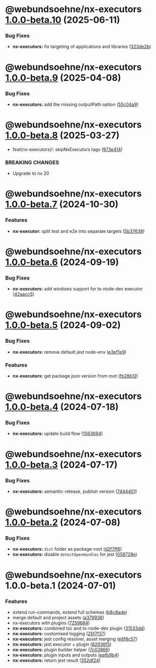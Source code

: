 # @webundsoehne/nx-executors [1.0.0-beta.10](https://gitlab.diamir.tech/bdsm/nx-skeleton/compare/@webundsoehne/nx-executors@1.0.0-beta.9...@webundsoehne/nx-executors@1.0.0-beta.10) (2025-06-11)


### Bug Fixes

* **nx-executors:** fix targeting of applications and libraries ([323de2b](https://gitlab.diamir.tech/bdsm/nx-skeleton/commit/323de2bac056af223511abff4d9cfba793be1810))

# @webundsoehne/nx-executors [1.0.0-beta.9](https://gitlab.diamir.tech/bdsm/nx-skeleton/compare/@webundsoehne/nx-executors@1.0.0-beta.8...@webundsoehne/nx-executors@1.0.0-beta.9) (2025-04-08)

### Bug Fixes

- **nx-executors:** add the missing outputPath option ([55c04a9](https://gitlab.diamir.tech/bdsm/nx-skeleton/commit/55c04a95ab0faa212cfa0ff0091b64459fdd2af0))

# @webundsoehne/nx-executors [1.0.0-beta.8](https://gitlab.diamir.tech/bdsm/nx-skeleton/compare/@webundsoehne/nx-executors@1.0.0-beta.7...@webundsoehne/nx-executors@1.0.0-beta.8) (2025-03-27)

- feat(nx-executors)!: skipNxExecutors tags ([973e414](https://gitlab.diamir.tech/bdsm/nx-skeleton/commit/973e4143911ac8d05d100aef0b809d66b3b76c12))

### BREAKING CHANGES

- Upgrade to nx 20

# @webundsoehne/nx-executors [1.0.0-beta.7](https://gitlab.diamir.tech/bdsm/nx-skeleton/compare/@webundsoehne/nx-executors@1.0.0-beta.6...@webundsoehne/nx-executors@1.0.0-beta.7) (2024-10-30)

### Features

- **nx-executor:** split test and e2e into separate targets ([5b37638](https://gitlab.diamir.tech/bdsm/nx-skeleton/commit/5b37638507c20dbcb33bcc831caffea3ba442d74))

# @webundsoehne/nx-executors [1.0.0-beta.6](https://gitlab.diamir.tech/bdsm/nx-skeleton/compare/@webundsoehne/nx-executors@1.0.0-beta.5...@webundsoehne/nx-executors@1.0.0-beta.6) (2024-09-19)

### Bug Fixes

- **nx-executors:** add windows support for ts-node-dev executor ([42aacc5](https://gitlab.diamir.tech/bdsm/nx-skeleton/commit/42aacc57fb3a537b7138123b57f463934ce1b95d))

# @webundsoehne/nx-executors [1.0.0-beta.5](https://gitlab.diamir.tech/bdsm/nx-skeleton/compare/@webundsoehne/nx-executors@1.0.0-beta.4...@webundsoehne/nx-executors@1.0.0-beta.5) (2024-09-02)

### Bug Fixes

- **nx-executors:** remove default jest node-env ([e3ef1e9](https://gitlab.diamir.tech/bdsm/nx-skeleton/commit/e3ef1e9d7a4a310889e5301e9005e7ea381c831a))

### Features

- **nx-executors:** get package.json version from root ([fb28b12](https://gitlab.diamir.tech/bdsm/nx-skeleton/commit/fb28b12a145a2b4987784c3f3cfbfa6d20718e5f))

# @webundsoehne/nx-executors [1.0.0-beta.4](https://gitlab.diamir.tech/bdsm/nx-skeleton/compare/@webundsoehne/nx-executors@1.0.0-beta.3...@webundsoehne/nx-executors@1.0.0-beta.4) (2024-07-18)

### Bug Fixes

- **nx-executors:** update build flow ([1563694](https://gitlab.diamir.tech/bdsm/nx-skeleton/commit/15636943a6988e06543b79902709228b90dcff58))

# @webundsoehne/nx-executors [1.0.0-beta.3](https://gitlab.diamir.tech/bdsm/nx-skeleton/compare/@webundsoehne/nx-executors@1.0.0-beta.2...@webundsoehne/nx-executors@1.0.0-beta.3) (2024-07-17)

### Bug Fixes

- **nx-executors:** semantic-release, publish version ([7444401](https://gitlab.diamir.tech/bdsm/nx-skeleton/commit/744440161b4e38c5007d350ce2f37f9284d222b3))

# @webundsoehne/nx-executors [1.0.0-beta.2](https://gitlab.diamir.tech/bdsm/nx-skeleton/compare/@webundsoehne/nx-executors@1.0.0-beta.1...@webundsoehne/nx-executors@1.0.0-beta.2) (2024-07-08)

### Bug Fixes

- **nx-executors:** `dist` folder as package-root ([d2f7ff6](https://gitlab.diamir.tech/bdsm/nx-skeleton/commit/d2f7ff6cc14318f8c1ba1b1b1206be80a0595d7e))
- **nx-executors:** disable `detectOpenHandles` for jest ([058728e](https://gitlab.diamir.tech/bdsm/nx-skeleton/commit/058728ef849073da07cbee76881138b4922dace2))

# @webundsoehne/nx-executors 1.0.0-beta.1 (2024-07-01)

### Features

- extend run-commands, extend full schemas ([b8c8ade](https://gitlab.diamir.tech/bdsm/nx-skeleton/commit/b8c8adec4a8b8dfd9cf3fc7e3fb16641080a5ea5))
- merge default and project assets ([a379938](https://gitlab.diamir.tech/bdsm/nx-skeleton/commit/a37993836ac47d222bb67029602927bdf49c7ae5))
- nx-executors with plugins ([7259684](https://gitlab.diamir.tech/bdsm/nx-skeleton/commit/725968424b29c5bd116ddd72014e206be7c5fdbd))
- **nx-executors:** combined tsc and ts-node-dev plugin ([31533dd](https://gitlab.diamir.tech/bdsm/nx-skeleton/commit/31533dd87050159b563c709e8bcf30de2bd16eb0))
- **nx-executors:** customised logging ([25f7f37](https://gitlab.diamir.tech/bdsm/nx-skeleton/commit/25f7f37d5b7d5088dd14ac1a000302b8b0884cb8))
- **nx-executors:** jest config resolver, asset merging ([e6f8c57](https://gitlab.diamir.tech/bdsm/nx-skeleton/commit/e6f8c574ce3e39d598f1bd52131035b10c64c90f))
- **nx-executors:** jest executor + plugin ([82936f5](https://gitlab.diamir.tech/bdsm/nx-skeleton/commit/82936f59b7227d4a9cb25ed3f9b37bf5b454daa6))
- **nx-executors:** plugin builder helper ([7c03866](https://gitlab.diamir.tech/bdsm/nx-skeleton/commit/7c038667e0ddb4bed19e26f82735ef11ed560f4b))
- **nx-executors:** plugin inputs and outputs ([eafb9b4](https://gitlab.diamir.tech/bdsm/nx-skeleton/commit/eafb9b49da07d64c18cf3b9dd07675489c890341))
- **nx-executors:** return jest result ([352df24](https://gitlab.diamir.tech/bdsm/nx-skeleton/commit/352df24ad3d46b8b469511c33b3d8aa1bf84b140))
